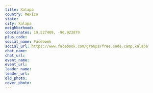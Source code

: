 ```yaml
---
title: Xalapa
country: Mexico
state: 
city: Xalapa
neighborhood: 
coordinates: 19.527409, -96.923879
plus_code:
social_name: Facebook
social_url: https://www.facebook.com/groups/free.code.camp.xalapa
chat_name:
chat_url:
event_name:
event_url:
leader_name:
leader_url:
old_photo: 
cover_photo:
---
```

